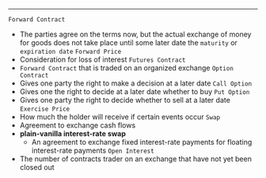 ***
`Forward Contract`
* The parties agree on the terms now, but the actual exchange of money for goods does not take place until some later date the `maturity` or `expiration date`
`Forward Price`
* Consideration for loss of interest
`Futures Contract`
* `Forward Contract` that is traded on an organized exchange
`Option Contract`
* Gives one party the right to make a decision at a later date
`Call Option`
* Gives one the right to decide at a later date whether to buy
`Put Option`
* Gives one party the right to decide whether to sell at a later date
`Exercise Price`
* How much the holder will receive if certain events occur
`Swap`
* Agreement to exchange cash flows
* **plain-vanilla interest-rate swap**
	* An agreement to exchange fixed interest-rate payments for floating interest-rate payments
`Open Interest`
* The number of contracts trader on an exchange that have not yet been closed out